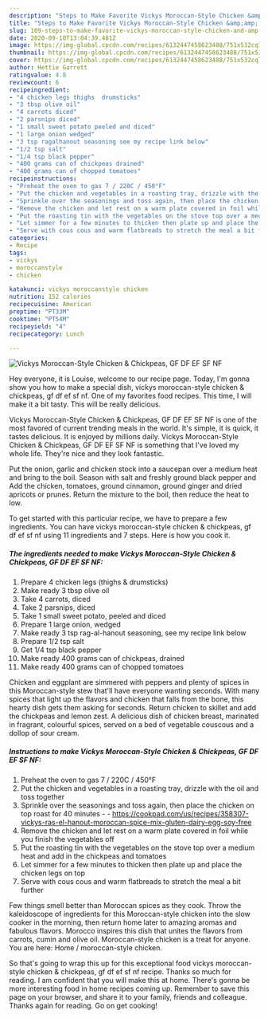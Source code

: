 ```yaml
---
description: "Steps to Make Favorite Vickys Moroccan-Style Chicken &amp;amp; Chickpeas, GF DF EF SF NF"
title: "Steps to Make Favorite Vickys Moroccan-Style Chicken &amp;amp; Chickpeas, GF DF EF SF NF"
slug: 109-steps-to-make-favorite-vickys-moroccan-style-chicken-and-amp-chickpeas-gf-df-ef-sf-nf
date: 2020-09-10T13:04:39.481Z
image: https://img-global.cpcdn.com/recipes/6132447458623488/751x532cq70/vickys-moroccan-style-chicken-chickpeas-gf-df-ef-sf-nf-recipe-main-photo.jpg
thumbnail: https://img-global.cpcdn.com/recipes/6132447458623488/751x532cq70/vickys-moroccan-style-chicken-chickpeas-gf-df-ef-sf-nf-recipe-main-photo.jpg
cover: https://img-global.cpcdn.com/recipes/6132447458623488/751x532cq70/vickys-moroccan-style-chicken-chickpeas-gf-df-ef-sf-nf-recipe-main-photo.jpg
author: Hettie Garrett
ratingvalue: 4.8
reviewcount: 6
recipeingredient:
- "4 chicken legs thighs  drumsticks"
- "3 tbsp olive oil"
- "4 carrots diced"
- "2 parsnips diced"
- "1 small sweet potato peeled and diced"
- "1 large onion wedged"
- "3 tsp ragalhanout seasoning see my recipe link below"
- "1/2 tsp salt"
- "1/4 tsp black pepper"
- "400 grams can of chickpeas drained"
- "400 grams can of chopped tomatoes"
recipeinstructions:
- "Preheat the oven to gas 7 / 220C / 450°F"
- "Put the chicken and vegetables in a roasting tray, drizzle with the oil and toss together"
- "Sprinkle over the seasonings and toss again, then place the chicken on top roast for 40 minutes  https://cookpad.com/us/recipes/358307-vickys-ras-el-hanout-moroccan-spice-mix-gluten-dairy-egg-soy-free"
- "Remove the chicken and let rest on a warm plate covered in foil while you finish the vegetables off"
- "Put the roasting tin with the vegetables on the stove top over a medium heat and add in the chickpeas and tomatoes"
- "Let simmer for a few minutes to thicken then plate up and place the chicken legs on top"
- "Serve with cous cous and warm flatbreads to stretch the meal a bit further"
categories:
- Recipe
tags:
- vickys
- moroccanstyle
- chicken

katakunci: vickys moroccanstyle chicken 
nutrition: 152 calories
recipecuisine: American
preptime: "PT33M"
cooktime: "PT54M"
recipeyield: "4"
recipecategory: Lunch

---
```



![Vickys Moroccan-Style Chicken &amp; Chickpeas, GF DF EF SF NF](https://img-global.cpcdn.com/recipes/6132447458623488/751x532cq70/vickys-moroccan-style-chicken-chickpeas-gf-df-ef-sf-nf-recipe-main-photo.jpg)

Hey everyone, it is Louise, welcome to our recipe page. Today, I'm gonna show you how to make a special dish, vickys moroccan-style chicken &amp; chickpeas, gf df ef sf nf. One of my favorites food recipes. This time, I will make it a bit tasty. This will be really delicious.

Vickys Moroccan-Style Chicken &amp; Chickpeas, GF DF EF SF NF is one of the most favored of current trending meals in the world. It's simple, it is quick, it tastes delicious. It is enjoyed by millions daily. Vickys Moroccan-Style Chicken &amp; Chickpeas, GF DF EF SF NF is something that I've loved my whole life. They're nice and they look fantastic.

Put the onion, garlic and chicken stock into a saucepan over a medium heat and bring to the boil. Season with salt and freshly ground black pepper and Add the chicken, tomatoes, ground cinnamon, ground ginger and dried apricots or prunes. Return the mixture to the boil, then reduce the heat to low.


To get started with this particular recipe, we have to prepare a few ingredients. You can have vickys moroccan-style chicken &amp; chickpeas, gf df ef sf nf using 11 ingredients and 7 steps. Here is how you cook it.

<!--inarticleads1-->

##### The ingredients needed to make Vickys Moroccan-Style Chicken &amp; Chickpeas, GF DF EF SF NF:

1. Prepare 4 chicken legs (thighs &amp; drumsticks)
1. Make ready 3 tbsp olive oil
1. Take 4 carrots, diced
1. Take 2 parsnips, diced
1. Take 1 small sweet potato, peeled and diced
1. Prepare 1 large onion, wedged
1. Make ready 3 tsp rag-al-hanout seasoning, see my recipe link below
1. Prepare 1/2 tsp salt
1. Get 1/4 tsp black pepper
1. Make ready 400 grams can of chickpeas, drained
1. Make ready 400 grams can of chopped tomatoes


Chicken and eggplant are simmered with peppers and plenty of spices in this Moroccan-style stew that&#39;ll have everyone wanting seconds. With many spices that light up the flavors and chicken that falls from the bone, this hearty dish gets them asking for seconds. Return chicken to skillet and add the chickpeas and lemon zest. A delicious dish of chicken breast, marinated in fragrant, colourful spices, served on a bed of vegetable couscous and a dollop of sour cream. 

<!--inarticleads2-->

##### Instructions to make Vickys Moroccan-Style Chicken &amp; Chickpeas, GF DF EF SF NF:

1. Preheat the oven to gas 7 / 220C / 450°F
1. Put the chicken and vegetables in a roasting tray, drizzle with the oil and toss together
1. Sprinkle over the seasonings and toss again, then place the chicken on top roast for 40 minutes -  - https://cookpad.com/us/recipes/358307-vickys-ras-el-hanout-moroccan-spice-mix-gluten-dairy-egg-soy-free
1. Remove the chicken and let rest on a warm plate covered in foil while you finish the vegetables off
1. Put the roasting tin with the vegetables on the stove top over a medium heat and add in the chickpeas and tomatoes
1. Let simmer for a few minutes to thicken then plate up and place the chicken legs on top
1. Serve with cous cous and warm flatbreads to stretch the meal a bit further


Few things smell better than Moroccan spices as they cook. Throw the kaleidoscope of ingredients for this Moroccan-style chicken into the slow cooker in the morning, then return home later to amazing aromas and fabulous flavors. Morocco inspires this dish that unites the flavors from carrots, cumin and olive oil. Moroccan-style chicken is a treat for anyone. You are here: Home / moroccan-style chicken. 

So that's going to wrap this up for this exceptional food vickys moroccan-style chicken &amp; chickpeas, gf df ef sf nf recipe. Thanks so much for reading. I am confident that you will make this at home. There's gonna be more interesting food in home recipes coming up. Remember to save this page on your browser, and share it to your family, friends and colleague. Thanks again for reading. Go on get cooking!
